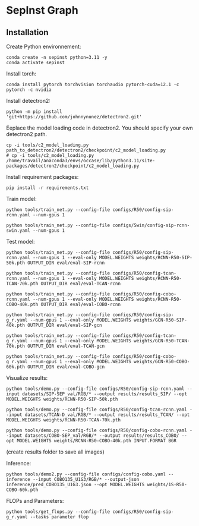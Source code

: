 # SepInst Graph

## Installation

Create Python environnement:

```shell
conda create -n sepinst python=3.11 -y
conda activate sepinst
```

Install torch:

```shell
conda install pytorch torchvision torchaudio pytorch-cuda=12.1 -c pytorch -c nvidia
```

Install detectron2:

```shell
python -m pip install 'git+https://github.com/johnnynunez/detectron2.git'
```

Eeplace the model loading code in detectron2. You should specify your own detectron2 path.

```shell
cp -i tools/c2_model_loading.py path_to_detectron2/detectron2/checkpoint/c2_model_loading.py
# cp -i tools/c2_model_loading.py /home/travail/anaconda3/envs/occase/lib/python3.11/site-packages/detectron2/checkpoint/c2_model_loading.py
```

Install requirement packages:

```shell
pip install -r requirements.txt
```

Train model:

```shell
python tools/train_net.py --config-file configs/R50/config-sip-rcnn.yaml --num-gpus 1

python tools/train_net.py --config-file configs/Swin/config-sip-rcnn-swin.yaml --num-gpus 1
```

Test model:

```shell
python tools/train_net.py --config-file configs/R50/config-sip-rcnn.yaml --num-gpus 1 --eval-only MODEL.WEIGHTS weights/RCNN-R50-SIP-50k.pth OUTPUT_DIR eval/eval-SIP-rcnn

python tools/train_net.py --config-file configs/R50/config-tcan-rcnn.yaml --num-gpus 1 --eval-only MODEL.WEIGHTS weights/RCNN-R50-TCAN-70k.pth OUTPUT_DIR eval/eval-TCAN-rcnn

python tools/train_net.py --config-file configs/R50/config-cobo-rcnn.yaml --num-gpus 1 --eval-only MODEL.WEIGHTS weights/RCNN-R50-COBO-40k.pth OUTPUT_DIR eval/eval-COBO-rcnn

python tools/train_net.py --config-file configs/R50/config-sip-g_r.yaml --num-gpus 1 --eval-only MODEL.WEIGHTS weights/GCN-R50-SIP-40k.pth OUTPUT_DIR eval/eval-SIP-gcn

python tools/train_net.py --config-file configs/R50/config-tcan-g_r.yaml --num-gpus 1 --eval-only MODEL.WEIGHTS weights/GCN-R50-TCAN-70k.pth OUTPUT_DIR eval/eval-TCAN-gcn

python tools/train_net.py --config-file configs/R50/config-cobo-g_r.yaml --num-gpus 1 --eval-only MODEL.WEIGHTS weights/GCN-R50-COBO-60k.pth OUTPUT_DIR eval/eval-COBO-gcn
```

Visualize results:

```shell
python tools/demo.py --config-file configs/R50/config-sip-rcnn.yaml --input datasets/SIP-SEP_val/RGB/* --output results/results_SIP/ --opt MODEL.WEIGHTS weights/RCNN-R50-SIP-50k.pth

python tools/demo.py --config-file configs/R50/config-tcan-rcnn.yaml --input datasets/TCAN-D_val/RGB/* --output results/results_TCAN/ --opt MODEL.WEIGHTS weights/RCNN-R50-TCAN-70k.pth

python tools/demo.py --config-file configs/R50/config-cobo-rcnn.yaml --input datasets/COBO-SEP_val/RGB/* --output results/results_COBO/ --opt MODEL.WEIGHTS weights/RCNN-R50-COBO-40k.pth INPUT.FORMAT BGR
```

(create results folder to save all images)

Inference:

```shell
python tools/demo2.py --config-file configs/config-cobo.yaml --inference --input COBO135_U1G3/RGB/* --output-json inference/pred_COBO135_U1G3.json --opt MODEL.WEIGHTS weights/1S-R50-COBO-60k.pth
```

FLOPs and Parameters:

```shell
python tools/get_flops.py --config-file configs/R50/config-sip-g_r.yaml --tasks parameter flop
```
